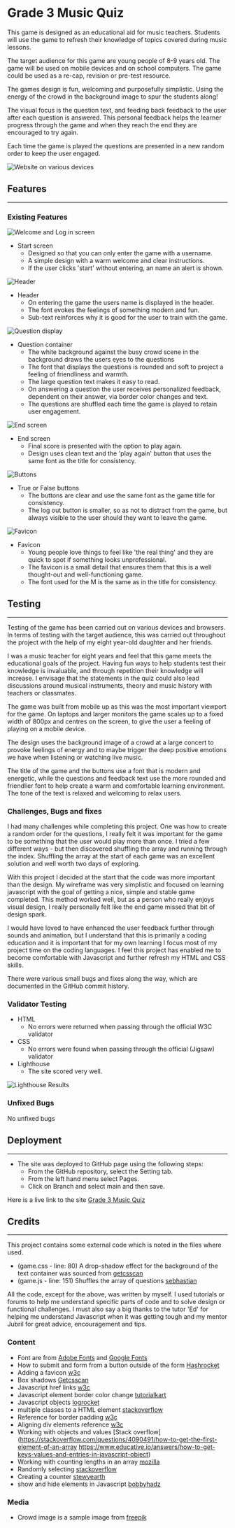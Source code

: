 # Grade 3 Music Quiz
This game is designed as an educational aid for music teachers. Students will use the game to refresh their knowledge of topics covered during music lessons.

The target audience for this game are young people of 8-9 years old. The game will be used on mobile devices and on school computers. The game could be used as a re-cap, revision or pre-test resource.

The games design is fun, welcoming and purposefully simplistic. Using the energy of the crowd in the background image to spur the students along!

The visual focus is the question text, and feeding back feedback to the user after each question is answered. This personal feedback helps the learner progress through the game and when they reach the end they are encouraged to try again. 

Each time the game is played the questions are presented in a new random order to keep the user engaged. 


![Website on various devices](/assets/images/readme_game.jpg)

## Features
***

### Existing Features
![Welcome and Log in screen](/assets/images/readme_login.jpg)

- Start screen
    -  Designed so that you can only enter the game with a username.
    -  A simple design with a warm welcome and clear instructions.
    - If the user clicks 'start' without entering, an name an alert is shown.


![Header](/assets/images/readme_title.jpg)

- Header
    - On entering the game the users name is displayed in the header.
    - The font evokes the feelings of something modern and fun.
    - Sub-text reinforces why it is good for the user to train with the game.


![Question display](/assets/images/readme_questions.jpg)

- Question container
    - The white background against the busy crowd scene in the background draws the users eyes to the questions
    - The font that displays the questions is rounded and soft to project a feeling of friendliness and warmth. 
    - The large question text makes it easy to read. 
    - On answering a question the user receives personalized feedback, dependent on their answer, via border color changes and text.
    - The questions are shuffled each time the game is played to retain user engagement.

![End screen](/assets/images/readme_question_display.jpg)
- End screen
    - Final score is presented with the option to play again. 
    - Design uses clean text and the 'play again' button that uses the same font as the title for consistency.  

![Buttons](/assets/images/readme_buttons.jpg)
- True or False buttons
    - The buttons are clear and use the same font as the game title for consistency.
    - The log out button is smaller, so as not to distract from the game, but always visible to the user should they want to leave the game. 

![Favicon](/assets/images/readme_favicon.jpg)
- Favicon
    - Young people love things to feel like 'the real thing' and they are quick to spot if something looks unprofessional. 
    - The favicon is a small detail that ensures them that this is a well thought-out and well-functioning game.
    - The font used for the M is the same as in the title for consistency.


## Testing
****

Testing of the game has been carried out on various devices and browsers. In terms of testing with the target audience, this was carried out throughout the project with the help of my eight year-old daughter and her friends.

I was a music teacher for eight years and feel that this game meets the educational goals of the project. Having fun ways to help students test their knowledge is invaluable, and through repetition their knowledge will increase. I envisage that the statements in the quiz could also lead discussions around musical instruments, theory and music history with teachers or classmates. 

The game was built from mobile up as this was the most important viewport for the game. On laptops and larger monitors the game scales up to a fixed width of 800px and centres on the screen, to give the user a feeling of playing on a mobile device.

The design uses the background image of a crowd at a large concert to provoke feelings of energy and to maybe trigger the deep positive emotions we have when listening or watching live music.

The title of the game and the buttons use a font that is modern and energetic, while the questions and feedback text use the more rounded and friendlier font to help create a warm and comfortable learning environment. The tone of the text is relaxed and welcoming to relax users.

### Challenges, Bugs and fixes

I had many challenges while completing this project. One was how to create a random order for the questions, I really felt it was important for the game to be something that the user would play more than once. I tried a few different ways - but then discovered shuffling the array and running through the index. Shuffling the array at the start of each game was an excellent solution and well worth two days of exploring. 

With this project I decided at the start that the code was more important than the design. My wireframe was very simplistic and focused on learning javascript with the goal of getting a nice, simple and stable game completed. This method worked well, but as a person who really enjoys visual design, I really personally felt like the end game missed that bit of design spark. 

I would have loved to have enhanced the user feedback further through sounds and animation, but I understand that this is primarily a coding education and it is important that for my own learning I focus most of my project time on the coding languages. I feel this project has enabled me to become comfortable with Javascript and further refresh my HTML and CSS skills.

There were various small bugs and fixes along the way, which are documented in the GitHub commit history.

### Validator Testing
- HTML
    - No errors were returned when passing through the official W3C validator
- CSS
    - No errors were found when passing through the official (Jigsaw) validator
- Lighthouse
    - The site scored very well.

![Lighthouse Results](/assets/images/readme_lighthouse.jpg)

### Unfixed Bugs

No unfixed bugs

## Deployment
***

- The site was deployed to GitHub page using the following steps:
    - From the GitHub repository, select the Setting tab.
    - From the left hand menu select Pages.
    - Click on Branch and select main and then save.

Here is a live link to the site [Grade 3 Music Quiz](https://andrewcargill.github.io/music-quiz/)

## Credits
***


This project contains some external code which is noted in the files where used.
- (game.css - line: 80) A drop-shadow effect for the background of the text container was sourced from [getcsscan](https://getcssscan.com/css-box-shadow-examples)
- (game.js - line: 151) Shuffles the array of questions [sebhastian](https://sebhastian.com/fisher-yates-shuffle-javascript/)

 All the code, except for the above, was written by myself. I used tutorials or forums to help me understand specific parts of code and to solve design or functional challenges. I must also say a big thanks to the tutor 'Ed' for helping me understand Javascript when it was getting tough and my mentor Jubril for great advice, encouragement and tips.

### Content
- Font are from [Adobe Fonts](https://fonts.adobe.com/fonts) and [Google Fonts](https://fonts.google.com/about)
- How to submit and form from a button outside of the form [Hashrocket](https://til.hashrocket.com/posts/v2s2gxgifj-submit-a-form-with-a-button-outside-the-form)
- Adding a favicon [w3c](https://www.w3schools.com/howto/howto_html_favicon.asp#:~:text=A%20favicon%20is%20a%20small,simple%20image%20with%20high%20contrast
)
- Box shadows [Getcsscan](https://getcssscan.com/css-box-shadow-examples)
- Javascript href links [w3c](https://www.w3schools.com/howto/howto_js_redirect_webpage.asp)
- Javascript element border color change [tutorialkart](https://www.tutorialkart.com/javascript/how-to-change-border-color-of-html-element-in-javascript/)
- Javascript objects [logrocket](https://www.w3schools.com/js/js_objects.asp
)
- multiple classes to a HTML element [stackoverflow](https://stackoverflow.com/questions/8722163/how-to-assign-multiple-classes-to-an-html-container)
- Reference for border padding [w3c](https://www.w3schools.com/css/css3_borders.asp)
- Aligning div elements reference [w3c](https://www.w3schools.com/css/css_align.asp)
- Working with objects and values [Stack overflow](https://stackoverflow.com/questions/4090491/how-to-get-the-first-element-of-an-array
https://www.educative.io/answers/how-to-get-keys-values-and-entries-in-javascript-object)
- Working with counting lengths in an array [mozilla](https://developer.mozilla.org/en-US/docs/Web/JavaScript/Reference/Global_Objects/Array/length)
- Randomly selecting [stackoverflow](https://stackoverflow.com/questions/4550505/getting-a-random-value-from-a-javascript-array)
- Creating a counter [stewyearth](https://dev.to/stewyearth/making-a-simple-counter-in-javascript-html-2ici)
- show and hide elements in Javascript [bobbyhadz](https://bobbyhadz.com/blog/javascript-hide-show-element-by-id)

### Media
 - Crowd image is a sample image from [freepik](https://www.freepik.com/)

